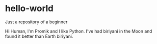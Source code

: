 # hello-world
Just a repository of a beginner

Hi Human,
I'm Promik and I like Python.
I've had biriyani in the Moon and found it better than Earth biriyani.

